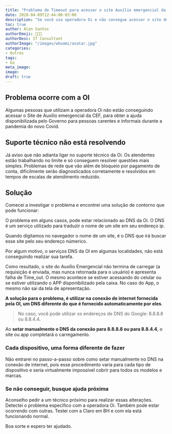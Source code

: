 ```yaml
---
title: "Problema de Timeout para acessar o site Auxílio emergencial da CEF com operadora Oi"
date: 2020-04-09T12:44:00-03:00
description: "Se você usa operadora Oi e não consegue acessar o site de Auxílio emergencial do Governo, encontrei uma solução"
toc: true
author: Alan Santos
authorEmoji: 👨🏻‍💻
authorDesc: IT Consultant
authorImage: "/images/whoami/avatar.jpg"
categories:
- Outros
tags:
- Go
meta_image:
image:
draft: true
---
```


## Problema ocorre com a OI
Algumas pessoas que utilizam a operadora Oi não estão conseguindo acessar o Site de Auxílio emergencial da CEF, para obter a ajuda disponibilizada pelo Governo para pessoas carentes e informais durante a pandemia do novo Covid.

## Suporte técnico não está resolvendo
Já aviso que não adianta ligar no suporte técnico da Oi. Os atendentes estão trabalhando no limite e só conseguem resolver questões mais simples. Problemas de rede que vão além de bloqueio por pagamento de conta, dificilmente serão diagnosticados corretamente e resolvidos em tempos de escalas de atendimento reduzido.

## Solução

Comecei a investigar o problema e encontrei uma solução de contorno que pode funcionar:

O problema em alguns casos, pode estar relacionado ao DNS da Oi. O DNS é um serviço utilizado para traduzir o nome de um site em seu endereço ip.

Quando digitamos no navegador o nome de um site, é o DNS que irá buscar esse site pelo seu endereço númerico.

Por algum motivo, o serviços DNS da OI em algumas localidades, não está conseguindo realizar sua tarefa.

Como resultado, o site do Auxílio Emergencial não termina de carregar (a requisição é enviada, mas nunca retornada para o usuário) e apresenta falha de Time_out.  O mesmo acontece se estiver acessando do celular ou se estiver utilizando o APP disponibilizado pela caixa. No caso do App, o mesmo não sai da tela de apresentação.

**A solução para o problema, é utilizar na conexão de internet fornecida pela OI, um DNS diferente do que é fornecido automaticamente por eles**.

> No caso, você pode utilizar os endereços de DNS do Google:  8.8.8.8 ou 8.8.4.4.

Ao **setar manualmente o DNS da conexão para 8.8.8.8  ou para 8.8.4.4**, o site ou app completará o carregamento.

### Cada dispositivo, uma forma diferente de fazer

Não entrarei no passo-a-passo sobre como setar manualmente no DNS na conexão de internet, pois esse procedimento varia para cada tipo de dispositivo e seria virtualmente impossível cobrir para todos os modelos e marcas.

### Se não conseguir, busque ajuda próxima

Aconselho pedir a um técnico próximo para realizar essas alterações. Detectei o problema específico com a operadora Oi. Também pode estar ocorrendo com outras. Testei com a Claro em BH e com ela está funcionando normal.

Boa sorte e espero ter ajudado.
